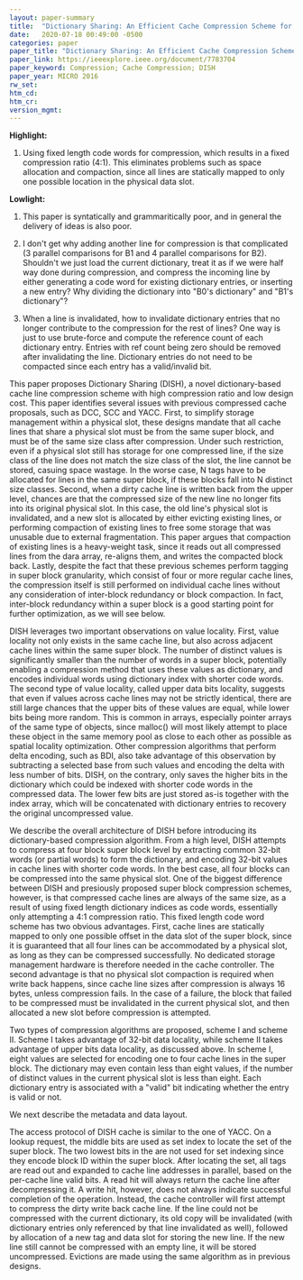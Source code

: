 ```yaml
---
layout: paper-summary
title:  "Dictionary Sharing: An Efficient Cache Compression Scheme for Compressed Caches"
date:   2020-07-18 00:49:00 -0500
categories: paper
paper_title: "Dictionary Sharing: An Efficient Cache Compression Scheme for Compressed Caches"
paper_link: https://ieeexplore.ieee.org/document/7783704
paper_keyword: Compression; Cache Compression; DISH
paper_year: MICRO 2016
rw_set:
htm_cd:
htm_cr:
version_mgmt:
---
```


**Highlight:**

1. Using fixed length code words for compression, which results in a fixed compression ratio (4:1). This eliminates problems
   such as space allocation and compaction, since all lines are statically mapped to only one possible location in the 
   physical data slot.

**Lowlight:**

1. This paper is syntatically and grammaritically poor, and in general the delivery of ideas is also poor.
   
2. I don't get why adding another line for compression is that complicated (3 parallel comparisons for B1 and 4 parallel 
   comparisons for B2). Shouldn't we just load the current 
   dictionary, treat it as if we were half way done during compression, and compress the incoming line by either
   generating a code word for existing dictionary entries, or inserting a new entry?
   Why dividing the dictionary into "B0's dictionary" and "B1's dictionary"?

3. When a line is invalidated, how to invalidate dictionary entries that no longer contribute to the compression for the 
   rest of lines?
   One way is just to use brute-force and compute the reference count of each dictionary entry. Entries with ref count
   being zero should be removed after invalidating the line. Dictionary entries do not need to be compacted since 
   each entry has a valid/invalid bit.

This paper proposes Dictionary Sharing (DISH), a novel dictionary-based cache line compression scheme with high compression
ratio and low design cost. This paper identifies several issues with previous compressed cache proposals, such as DCC, 
SCC and YACC. First, to simplify storage management within a physical slot, these designs mandate that all cache lines
that share a physical slot must be from the same super block, and must be of the same size class after compression. 
Under such restriction, even if a physical slot still has storage for one compressed line, if the size class of the line
does not match the size class of the slot, the line cannot be stored, casuing space wastage. In the worse case, N tags
have to be allocated for lines in the same super block, if these blocks fall into N distinct size classes.
Second, when a dirty cache line is written back from the upper level, chances are that the compressed size of the new 
line no longer fits into its original physical slot. In this case, the old line's physical slot is invalidated, and 
a new slot is allocated by either evicting existing lines, or performing compaction of existing lines to free some 
storage that was unusable due to external fragmentation. This paper argues that compaction of existing lines is a heavy-weight
task, since it reads out all compressed lines from the dara array, re-aligns them, and writes the compacted block back.
Lastly, despite the fact that these previous schemes perform tagging in super block granularity, which consist of four or 
more regular cache lines, the compression itself is still performed on individual cache lines without any consideration 
of inter-block redundancy or block compaction. In fact, inter-block redundancy within a super block is a good starting 
point for further optimization, as we will see below.

DISH leverages two important observations on value locality. First, value locality not only exists in the same cache
line, but also across adjacent cache lines within the same super block. The number of distinct values is significantly
smaller than the number of words in a super block, potentially enabling a compression method that uses these values
as dictionary, and encodes individual words using dictionary index with shorter code words. 
The second type of value locality, called upper data bits locality, suggests that even if values across cache lines
may not be strictly identical, there are still large chances that the upper bits of these values are equal, while lower
bits being more random. This is common in arrays, especially pointer arrays of the same type of objects, since 
malloc() will most likely attempt to place these object in the same memory pool as close to each other as possible as 
spatial locality optimization. 
Other compression algorithms that perform delta encoding, such as BDI, also take advantage of this observation by subtracting 
a selected base from such values and encoding the delta with less number of bits. DISH, on the contrary, only saves the 
higher bits in the dictionary which could be indexed with shorter code words in the compressed data. The lower few bits 
are just stored as-is together with the index array, which will be concatenated with dictionary entries to recovery the 
original uncompressed value.

We describe the overall architecture of DISH before introducing its dictionary-based compression algorithm. From a high
level, DISH attempts to compress at four block super block level by extracting common 32-bit words (or partial words) to 
form the dictionary, and encoding 32-bit values in cache lines with shorter code words. In the best case, all four blocks
can be compressed into the same physical slot. One of the biggest difference between DISH and presiously proposed super 
block compression schemes, however, is that compressed cache lines are always of the same size, as a result of using 
fixed length dictionary indices as code words, essentially only attempting a 4:1 compression ratio. 
This fixed length code word scheme has two obvious advantages. First, cache lines are statically mapped to only one possible
offset in the data slot of the super block, since it is guaranteed that all four lines can be accommodated by a physical slot,
as long as they can be compressed successfully. No dedicated storage management hardware is therefore needed in the cache 
controller.
The second advantage is that no physical slot compaction is required when write back happens, since cache line sizes 
after compression is always 16 bytes, unless compression fails. In the case of a failure, the block that failed to be 
compressed must be invalidated in the current physical slot, and then allocated a new slot before compression is attempted.

Two types of compression algorithms are proposed, scheme I and scheme II. Scheme I takes advantage of 32-bit data locality,
while scheme II takes advantage of upper bits data locality, as discussed above. 
In scheme I, eight values are selected for encoding one to four cache lines in the super block. The dictionary may even
contain less than eight values, if the number of distinct values in the current physical slot is less than eight.
Each dictionary entry is associated with a "valid" bit indicating whether the entry is valid or not.


We next describe the metadata and data layout.

The access protocol of DISH cache is similar to the one of YACC. On a lookup request, the middle bits are used as set
index to locate the set of the super block. The two lowest bits in the are not used for set indexing since they encode
block ID within the super block. After locating the set, all tags are read out and expanded to cache line addresses in 
parallel, based on the per-cache line valid bits. A read hit will always return the cache line after decompressing it.
A write hit, however, does not always indicate successful completion of the operation. Instead, the cache controller will
first attempt to compress the dirty write back cache line. If the line could not be compressed with the current dictionary,
its old copy will be invalidated (with dictionary entries only referenced by that line invalidated as well), followed by
allocation of a new tag and data slot for storing the new line. If the new line still cannot be compressed with an
empty line, it will be stored uncompressed. Evictions are made using the same algorithm as in previous designs.
